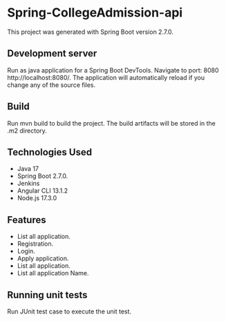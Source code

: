 # Spring-CollegeAdmission-api 

This project was generated with Spring Boot version 2.7.0.

## Development server

Run as java application for a Spring Boot DevTools. Navigate to port: 8080 http://localhost:8080/. The application will automatically reload if you change any of the source files.

## Build

Run mvn build to build the project. The build artifacts will be stored in the .m2 directory.

## Technologies Used

* Java 17
* Spring Boot  2.7.0.
* Jenkins
* Angular CLI 13.1.2
* Node.js 17.3.0

## Features

* List all application.
* Registration.
* Login.
* Apply application.
* List all application.
* List all application Name.

## Running unit tests

Run JUnit test case to execute the unit test.
